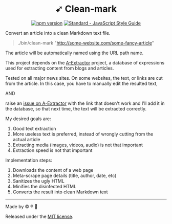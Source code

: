 <h1 align="center">
  ➹ Clean-mark
  <br>
</h1>

<p align="center">
  <a href="https://www.npmjs.com/package/clean-mark"><img src="https://img.shields.io/npm/v/clean-mark.svg" alt="npm version"></a>
  <a href="https://standardjs.com"><img src="https://img.shields.io/badge/code_style-standard-brightgreen.svg" alt="Standard - JavaScript Style Guide"></a>
</p>

Convert an article into a clean Markdown text file.

> ./bin/clean-mark "http://some-website.com/some-fancy-article"

The article will be automatically named using the URL path name.

This project depends on the [A-Extractor](https://github.com/croqaz/a-extractor) project, a database of expressions used for extracting content from blogs and articles.


Tested on all major news sites. On some websites, the text, or links are cut from the article.
In this case, you have to manually edit the resulted text,

AND

raise an [issue on A-Extractor](https://github.com/croqaz/a-extractor/issues) with the link that doesn't work and I'll add it in the database, so that next time, the text will be extracted correctly.

My desired goals are:

1. Good text extraction
1. More useless text is preferred, instead of wrongly cutting from the actual article
1. Extracting media (images, videos, audio) is not that important
1. Extraction speed is not that important


Implementation steps:

1. Downloads the content of a web page
1. Meta-scrape page details (title, author, date, etc)
1. Sanitizes the ugly HTML
1. Minifies the disinfected HTML
1. Converts the result into clean Markdown text


-----

Made by :copyright: :registered: :radio_button:

Released under the [MIT license](https://raw.githubusercontent.com/croqaz/a-extractor/master/LICENSE).
